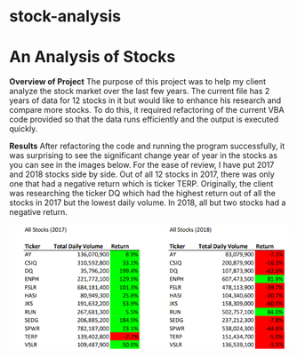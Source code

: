 # stock-analysis


# An Analysis of Stocks
 
**Overview of Project**
The purpose of this project was to help my client analyze the stock market over the last few years.  The current file has 2 years of data for 12 stocks in it but would like to enhance his research and compare more stocks.  To do this, it required refactoring of the current VBA code provided so that the data runs efficiently and the output is executed quickly.

**Results**
After refactoring the code and running the program successfully, it was surprising to see the significant change year of year in the stocks as you can see in the images below.  For the ease of review, I have put 2017 and 2018 stocks side by side.  Out of all 12 stocks in 2017, there was only one that had a negative return which is ticker TERP.  Originally, the client was researching the ticker DQ which had the highest return out of all the stocks in 2017 but the lowest daily volume.  In 2018, all but two stocks had a negative return.

![](/VBA_Comparison.png)

